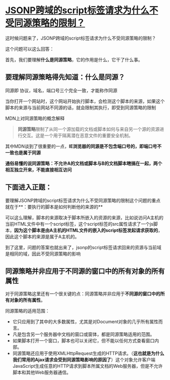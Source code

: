 # [JSONP跨域的script标签请求为什么不受同源策略的限制？](https://www.cnblogs.com/liuarui/p/11451560.html)

这时候问题来了，JSONP跨域的script标签请求为什么不受同源策略的限制？

这个问题可以这么回答：

首先，我们要理解**什么是同源策略**，它的作用是什么，它干了什么事。

## 要理解同源策略得先知道：什么是同源？

同源即 协议，域名，端口号三个完全一致，才能称作同源

当你打开一个网站时，这个网站开始执行脚本，会检测这个脚本的来源，如果这个脚本的来源与当前网站不同源的话，就会限制其执行，即受到同源策略的限制

MDN上对同源策略的概念解释

> **同源策略**限制了从同一个源加载的文档或脚本如何与来自另一个源的资源进行交互。这是一个用于隔离潜在恶意文件的重要安全机制。

其中MDN谈到了很重要的一点，**IE浏览器的同源是不包含端口号的，即端口号不一致也是属于同源**

**通俗易懂的说同源策略：不允许A的文档或脚本与B的文档脚本瞎搞在一起，两个相互独立开来，不能直接相互访问**

## 下面进入正题：

要理解JSONP跨域的script标签请求为什么不受同源策略的限制这个问题的重点就在于**：要执行的脚本是如何判断他的来源的**

可以这么理解，脚本的来源取决于脚本所嵌入的资源的来源，比如说访问A主机的当前HTML文件中有一个script标签，这个script标签的src属性请求了一个js脚本，**因为这个脚本是由A主机的HTML文件的嵌入的script标签发起请求获取的**，因此这个脚本的来源是属于A主机的。

到了这里，问题的答案也就出来了，jsonp的script标签请求回来的资源与当前域是相同的域，因此不受同源策略的影响

 

 

## 同源策略并非应用于**不同源的窗口中的所有对象的所有属性**

对于同源策略这里还有一个很关键的点：同源策略并非应用于**不同源的窗口中的所有对象的所有属性**。

同源策略的适用范围：

- 它只应用到了其中的大多数属性，尤其是对Document对象的几乎所有属性而言。
- 凡是包含另一个服务器中文档的窗口或窗体，都是同源策略适用的范围。
- 如果脚本打开一个窗口，脚本也可以关闭它，但不能以任何方式查看窗口内部。
- 同源策略还应用于使用XMLHttpRequest生成的HTTP请求。（**这也就是为什么我们常用的Ajax请求会受到同源策略影响的原因了**）这个对象允许客户端JavaScript生成任意的HTTP请求到脚本所属文档的Web服务器，但是不允许脚本和其他Web服务器通信。